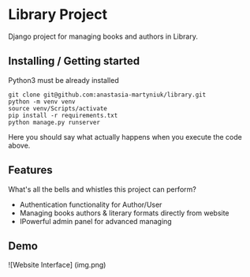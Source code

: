 # Library Project

Django project for managing books and authors in Library.

## Installing / Getting started

Python3 must be already installed

```shell
git clone git@github.com:anastasia-martyniuk/library.git
python -m venv venv
source venv/Scripts/activate
pip install -r requirements.txt
python manage.py runserver
```

Here you should say what actually happens when you execute the code above.


## Features

What's all the bells and whistles this project can perform?
* Authentication functionality for Author/User
* Managing books authors & literary formats directly from website
* IPowerful admin panel for advanced managing

## Demo

![Website Interface] (img.png)

